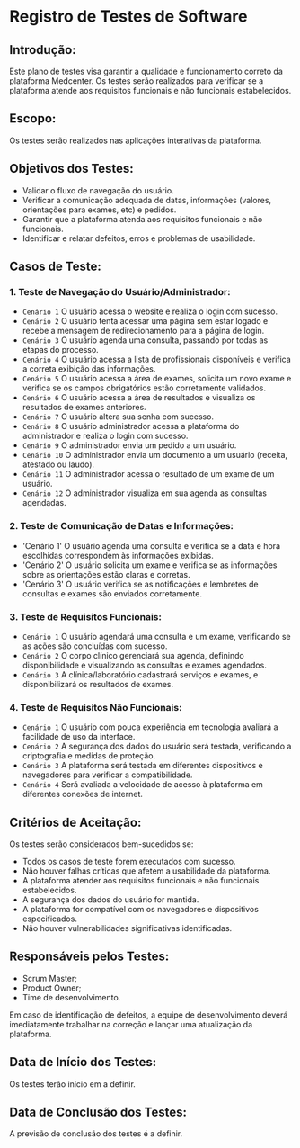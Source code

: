 # Registro de Testes de Software

## Introdução:
Este plano de testes visa garantir a qualidade e funcionamento correto da plataforma Medcenter. Os testes serão realizados para verificar se a plataforma atende aos requisitos funcionais e não funcionais estabelecidos.

## Escopo:
Os testes serão realizados nas aplicações interativas da plataforma.

## Objetivos dos Testes:

- Validar o fluxo de navegação do usuário.
- Verificar a comunicação adequada de datas, informações (valores, orientações para exames, etc) e pedidos.
- Garantir que a plataforma atenda aos requisitos funcionais e não funcionais.
- Identificar e relatar defeitos, erros e problemas de usabilidade.

## Casos de Teste:

### 1. Teste de Navegação do Usuário/Administrador:

- `Cenário 1` O usuário acessa o website e realiza o login com sucesso.
- `Cenário 2` O usuário tenta acessar uma página sem estar logado e recebe a mensagem de redirecionamento para a página de login.
- `Cenário 3` O usuário agenda uma consulta, passando por todas as etapas do processo.
- `Cenário 4` O usuário acessa a lista de profissionais disponíveis e verifica a correta exibição das informações.
- `Cenário 5` O usuário acessa a área de exames, solicita um novo exame e verifica se os campos obrigatórios estão corretamente validados.
- `Cenário 6` O usuário acessa a área de resultados e visualiza os resultados de exames anteriores.
- `Cenário 7` O usuário altera sua senha com sucesso.
- `Cenário 8` O usuário administrador acessa a plataforma do administrador e realiza o login com sucesso.
- `Cenário 9` O administrador envia um pedido a um usuário.
- `Cenário 10` O administrador envia um documento a um usuário (receita, atestado ou laudo).
- `Cenário 11` O administrador acessa o resultado de um exame de um usuário.
- `Cenário 12` O administrador visualiza em sua agenda as consultas agendadas.


### 2. Teste de Comunicação de Datas e Informações:

- 'Cenário 1' O usuário agenda uma consulta e verifica se a data e hora escolhidas correspondem às informações exibidas.
- 'Cenário 2' O usuário solicita um exame e verifica se as informações sobre as orientações estão claras e corretas.
- 'Cenário 3' O usuário verifica se as notificações e lembretes de consultas e exames são enviados corretamente.



### 3. Teste de Requisitos Funcionais:

- `Cenário 1` O usuário agendará uma consulta e um exame, verificando se as ações são concluídas com sucesso.
- `Cenário 2` O corpo clínico gerenciará sua agenda, definindo disponibilidade e visualizando as consultas e exames agendados.
- `Cenário 3` A clínica/laboratório cadastrará serviços e exames, e disponibilizará os resultados de exames.

### 4. Teste de Requisitos Não Funcionais:

- `Cenário 1` O usuário com pouca experiência em tecnologia avaliará a facilidade de uso da interface.
- `Cenário 2` A segurança dos dados do usuário será testada, verificando a criptografia e medidas de proteção.
- `Cenário 3` A plataforma será testada em diferentes dispositivos e navegadores para verificar a compatibilidade.
- `Cenário 4` Será avaliada a velocidade de acesso à plataforma em diferentes conexões de internet.




## Critérios de Aceitação:

Os testes serão considerados bem-sucedidos se:

- Todos os casos de teste forem executados com sucesso.
- Não houver falhas críticas que afetem a usabilidade da plataforma.
- A plataforma atender aos requisitos funcionais e não funcionais estabelecidos.
- A segurança dos dados do usuário for mantida.
- A plataforma for compatível com os navegadores e dispositivos especificados.
- Não houver vulnerabilidades significativas identificadas.

## Responsáveis pelos Testes:

- Scrum Master;
- Product Owner;
- Time de desenvolvimento.

Em caso de identificação de defeitos, a equipe de desenvolvimento deverá imediatamente trabalhar na correção e lançar uma atualização da plataforma.

## Data de Início dos Testes:

Os testes terão início em a definir.

## Data de Conclusão dos Testes:

A previsão de conclusão dos testes é a definir.


